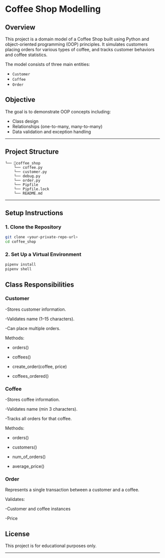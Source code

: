 # Coffee Shop Modelling

## Overview

This project is a domain model of a Coffee Shop built using Python and object-oriented programming (OOP) principles. It simulates customers placing orders for various types of coffee, and tracks customer behaviors and coffee statistics.

The model consists of three main entities:

- `Customer`
- `Coffee`
- `Order`

## Objective

The goal is to demonstrate OOP concepts including:

- Class design
- Relationships (one-to-many, many-to-many)
- Data validation and exception handling

---

## Project Structure

```
└── 📁coffee_shop
    └── coffee.py
    └── customer.py
    └── debug.py
    └── order.py
    └── Pipfile
    └── Pipfile.lock
    └── README.md
```

---

## Setup Instructions

### 1. Clone the Repository

```bash
git clone <your-private-repo-url>
cd coffee_shop
```

### 2. Set Up a Virtual Environment
```bash
pipenv install
pipenv shell
```

## Class Responsibilities
### Customer  
-Stores customer information.  

-Validates name (1–15 characters).  

-Can place multiple orders.  

Methods:

 - orders()

 - coffees()

 - create_order(coffee, price)

 - coffees_ordered()


### Coffee  
-Stores coffee information.

-Validates name (min 3 characters).

-Tracks all orders for that coffee.

Methods:

 - orders()

 - customers()

 - num_of_orders()

 - average_price()

### Order
Represents a single transaction between a customer and a coffee.

Validates:

-Customer and coffee instances

-Price

## License
This project is for educational purposes only.

---